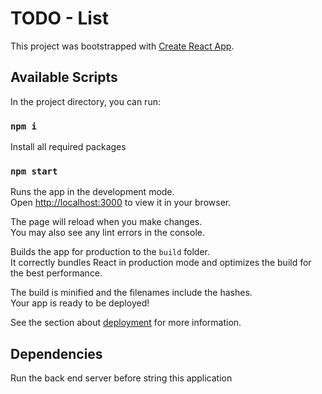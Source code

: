 # TODO - List

This project was bootstrapped with [Create React App](https://github.com/facebook/create-react-app).

## Available Scripts

In the project directory, you can run:

### `npm i`

Install all required packages  


### `npm start`

Runs the app in the development mode.\
Open [http://localhost:3000](http://localhost:3000) to view it in your browser.

The page will reload when you make changes.\
You may also see any lint errors in the console.

Builds the app for production to the `build` folder.\
It correctly bundles React in production mode and optimizes the build for the best performance.

The build is minified and the filenames include the hashes.\
Your app is ready to be deployed!

See the section about [deployment](https://facebook.github.io/create-react-app/docs/deployment) for more information.


## Dependencies 

Run the back end server before string this application
